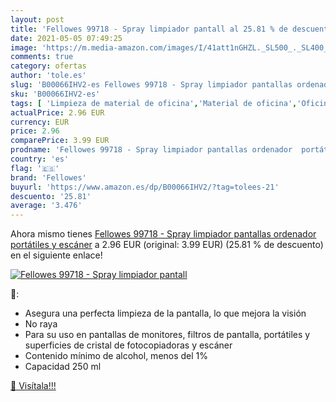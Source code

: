 ```yaml
---
layout: post
title: 'Fellowes 99718 - Spray limpiador pantall al 25.81 % de descuento'
date: 2021-05-05 07:49:25
image: 'https://m.media-amazon.com/images/I/41att1nGHZL._SL500_._SL400_.jpg'
comments: true
category: ofertas
author: 'tole.es'
slug: 'B00066IHV2-es Fellowes 99718 - Spray limpiador pantallas ordenador...'
sku: 'B00066IHV2-es'
tags: [ 'Limpieza de material de oficina','Material de oficina','Oficina y papelería','fellowes','ordenador', ]
actualPrice: 2.96 EUR
currency: EUR
price: 2.96
comparePrice: 3.99 EUR
prodname: 'Fellowes 99718 - Spray limpiador pantallas ordenador  portátiles y escáner'
country: 'es'
flag: '🇪🇸'
brand: 'Fellowes'
buyurl: 'https://www.amazon.es/dp/B00066IHV2/?tag=tolees-21'
descuento: '25.81'
average: '3.476'
---
```


Ahora mismo tienes [Fellowes 99718 - Spray limpiador pantallas ordenador  portátiles y escáner](https://www.amazon.es/dp/B00066IHV2/?tag=tolees-21) a 2.96 EUR (original: 3.99 EUR) (25.81 %  de descuento) en el siguiente enlace!

[![Fellowes 99718 - Spray limpiador pantall](https://m.media-amazon.com/images/I/41att1nGHZL._SL500_._SL400_.jpg)](https://www.amazon.es/dp/B00066IHV2/?tag=tolees-21)

🔎:

- Asegura una perfecta limpieza de la pantalla, lo que mejora la visión
- No raya
- Para su uso en pantallas de monitores, filtros de pantalla, portátiles y superficies de cristal de fotocopiadoras y escáner
- Contenido mínimo de alcohol, menos del 1%
- Capacidad 250 ml

[🛒 Visítala!!!](https://www.amazon.es/dp/B00066IHV2/?tag=tolees-21)
